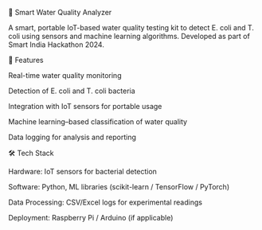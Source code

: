 🌊 Smart Water Quality Analyzer

A smart, portable IoT-based water quality testing kit to detect E. coli and T. coli using sensors and machine learning algorithms.
Developed as part of Smart India Hackathon 2024.

🚀 Features

Real-time water quality monitoring

Detection of E. coli and T. coli bacteria

Integration with IoT sensors for portable usage

Machine learning–based classification of water quality

Data logging for analysis and reporting

🛠️ Tech Stack

Hardware: IoT sensors for bacterial detection

Software: Python, ML libraries (scikit-learn / TensorFlow / PyTorch)

Data Processing: CSV/Excel logs for experimental readings

Deployment: Raspberry Pi / Arduino (if applicable)
